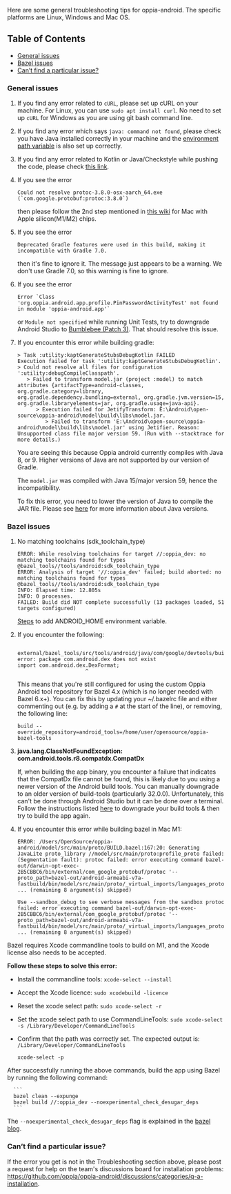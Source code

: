 Here are some general troubleshooting tips for oppia-android. The specific platforms are Linux, Windows and Mac OS.

## Table of Contents

- [General issues](#general-issues)
- [Bazel issues](#bazel-issues)
- [Can’t find a particular issue?](#cant-find-a-particular-issue)

### General issues

1. If you find any error related to `cURL`, please set up cURL on your machine. For Linux, you can use `sudo apt install curl`. No need to set up `cURL` for Windows as you are using git bash command line.<br>


2. If you find any error which says `java: command not found`, please check you have Java installed correctly in your machine and the [environment path variable](https://www.java.com/en/download/help/path.html) is also set up correctly.


3. If you find any error related to Kotlin or Java/Checkstyle while pushing the code, please check [this link](https://github.com/oppia/oppia-android/wiki/Frequent-Errors-and-Solutions#push-failed).


4. If you see the error

   ```
   Could not resolve protoc-3.8.0-osx-aarch_64.exe (`com.google.protobuf:protoc:3.8.0`)
   ```

   then please follow the 2nd step mentioned in [this wiki](https://github.com/oppia/oppia-android/wiki/Installing-Oppia-Android#install-oppia-android) for Mac with Apple silicon(M1/M2) chips.


5. If you see the error

   ```
   Deprecated Gradle features were used in this build, making it incompatible with Gradle 7.0.
   ```

   then it's fine to ignore it. The message just appears to be a warning. We don't use Gradle 7.0, so this warning is fine to ignore.

6. If you see the error

   ```
   Error `Class 'org.oppia.android.app.profile.PinPasswordActivityTest' not found in module 'oppia-android.app'`
   ```

   or `Module not specified` while running Unit Tests, try to downgrade Android Studio to [Bumblebee (Patch 3)](https://developer.android.com/studio/archive). That should resolve this issue.


7. If you encounter this error while building gradle:

   ```
   > Task :utility:kaptGenerateStubsDebugKotlin FAILED
   Execution failed for task ':utility:kaptGenerateStubsDebugKotlin'.
   > Could not resolve all files for configuration ':utility:debugCompileClasspath'.
      > Failed to transform model.jar (project :model) to match attributes {artifactType=android-classes, org.gradle.category=library, org.gradle.dependency.bundling=external, org.gradle.jvm.version=15, org.gradle.libraryelements=jar, org.gradle.usage=java-api}.
         > Execution failed for JetifyTransform: E:\Android\open-source\oppia-android\model\build\libs\model.jar.
            > Failed to transform 'E:\Android\open-source\oppia-android\model\build\libs\model.jar' using Jetifier. Reason: Unsupported class file major version 59. (Run with --stacktrace for more details.)
   ```
   You are seeing this because Oppia android currently compiles with Java 8, or 9. Higher versions of Java are not supported by our version of Gradle.

   The `model.jar` was compiled with Java 15/major version 59, hence the incompatibility.


   To fix this error, you need to lower the version of Java to compile the JAR file. Please see [here](https://developer.android.com/studio/intro/studio-config#jdk) for more information about Java versions.

### Bazel issues

1. No matching toolchains (sdk_toolchain_type)
    ```
    ERROR: While resolving toolchains for target //:oppia_dev: no matching toolchains found for types
    @bazel_tools//tools/android:sdk_toolchain_type
    ERROR: Analysis of target '//:oppia_dev' failed; build aborted: no matching toolchains found for types
    @bazel_tools//tools/android:sdk_toolchain_type
    INFO: Elapsed time: 12.805s
    INFO: 0 processes.
    FAILED: Build did NOT complete successfully (13 packages loaded, 51 targets configured)
    ```
    [Steps](https://docs.bazel.build/versions/main/tutorial/android-app.html#integrate-with-the-android-sdk) to add ANDROID_HOME environment variable.


2. If you encounter the following:
   ```
      external/bazel_tools/src/tools/android/java/com/google/devtools/build/android/dexer/DexFileSplitter.java:21: error: package com.android.dex does not exist
   import com.android.dex.DexFormat;
                         ^
   ```

   This means that you're still configured for using the custom Oppia Android tool repository for Bazel 4.x (which is no longer needed with Bazel 6.x+). You can fix this by updating your ~/.bazelrc file and either commenting out (e.g. by adding a ``#`` at the start of the line), or removing, the following line:

   ```
   build --override_repository=android_tools=/home/user/opensource/oppia-bazel-tools
   ```

3. **java.lang.ClassNotFoundException: com.android.tools.r8.compatdx.CompatDx**

   If, when building the app binary, you encounter a failure that indicates that the CompatDx file cannot be found, this is likely due to you using a newer version of the Android build tools. You can manually downgrade to an older version of build-tools (particularly 32.0.0). Unfortunately, this can't be done through Android Studio but it can be done over a terminal. Follow the instructions listed [here](https://github.com/oppia/oppia-android/issues/3024#issuecomment-884513455) to downgrade your build tools & then try to build the app again.


4. If you encounter this error while building bazel in Mac M1:
      ```
      ERROR: /Users/OpenSource/oppia-android/model/src/main/proto/BUILD.bazel:167:20: Generating JavaLite proto_library //model/src/main/proto:profile_proto failed: (Segmentation fault): protoc failed: error executing command bazel-out/darwin-opt-exec-2B5CBBC6/bin/external/com_google_protobuf/protoc '--proto_path=bazel-out/android-armeabi-v7a-fastbuild/bin/model/src/main/proto/_virtual_imports/languages_proto' ... (remaining 8 argument(s) skipped)

      Use --sandbox_debug to see verbose messages from the sandbox protoc failed: error executing command bazel-out/darwin-opt-exec-2B5CBBC6/bin/external/com_google_protobuf/protoc '--proto_path=bazel-out/android-armeabi-v7a-fastbuild/bin/model/src/main/proto/_virtual_imports/languages_proto' ... (remaining 8 argument(s) skipped)
      ```
Bazel requires Xcode commandline tools to build on M1, and the Xcode license also needs to be accepted.

   **Follow these steps to solve this error:**

- Install the commandline tools: `xcode-select --install`

- Accept the Xcode licence: `sudo xcodebuild -licence`

- Reset the xcode select path: `sudo xcode-select -r `

 - Set the xcode select path to use CommandLineTools: `sudo xcode-select -s /Library/Developer/CommandLineTools`

- Confirm that the path was correctly set. The expected output is: `/Library/Developer/CommandLineTools`

      xcode-select -p

After successfully running the above commands, build the app using Bazel by running the following command:

      ```
      bazel clean --expunge
      bazel build //:oppia_dev --noexperimental_check_desugar_deps
      ```
The `--noexperimental_check_desugar_deps` flag is explained in the [bazel blog](https://blog.bazel.build/2018/12/19/bazel-0.21.html#android).

### Can’t find a particular issue?

If the error you get is not in the Troubleshooting section above, please post a request for help on the team's discussions board for installation problems: https://github.com/oppia/oppia-android/discussions/categories/q-a-installation.
